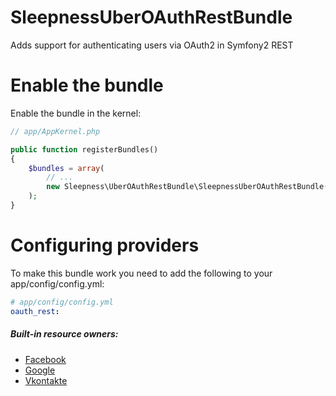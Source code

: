 SleepnessUberOAuthRestBundle
====================
Adds support for authenticating users via OAuth2 in Symfony2 REST

Enable the bundle
====================
Enable the bundle in the kernel:

```php
// app/AppKernel.php

public function registerBundles()
{
    $bundles = array(
        // ...
        new Sleepness\UberOAuthRestBundle\SleepnessUberOAuthRestBundle(),
    );
}
```

Configuring providers
===================================

To make this bundle work you need to add the following to your app/config/config.yml:

```yaml
# app/config/config.yml
oauth_rest:
```

##### Built-in resource owners:

- [Facebook](Resources/doc/provider/fb.md)
- [Google](Resources/doc/provider/gp.md)
- [Vkontakte](Resources/doc/provider/vk.md)
